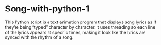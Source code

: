 # Song-with-python-1
This Python script is a text animation program that displays song lyrics as if they’re being “typed” character by character. It uses threading so each line of the lyrics appears at specific times, making it look like the lyrics are synced with the rhythm of a song.
